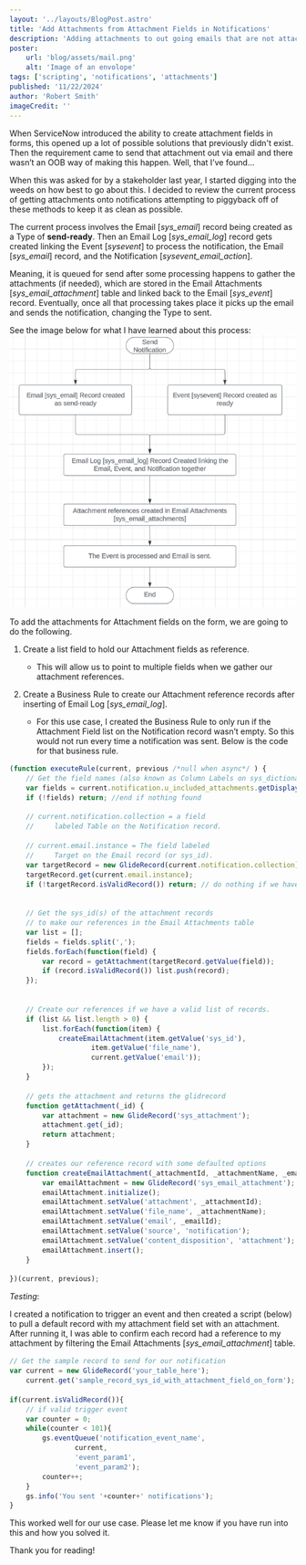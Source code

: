 ```yaml
---
layout: '../layouts/BlogPost.astro'
title: 'Add Attachments from Attachment Fields in Notifications'
description: 'Adding attachments to out going emails that are not attached to the form header but in an attachment field on the form.'
poster: 
    url: 'blog/assets/mail.png'
    alt: 'Image of an envolope'
tags: ['scripting', 'notifications', 'attachments']
published: '11/22/2024'
author: 'Robert Smith'
imageCredit: ''
---
```


When ServiceNow introduced the ability to create attachment fields in forms, this opened up a lot of possible solutions that previously didn't exist. Then the requirement came to send that attachment out via email and there wasn’t an OOB way of making this happen. Well, that I’ve found…

When this was asked for by a stakeholder last year, I started digging into the weeds on how best to go about this. I decided to review the current process of getting attachments onto notifications attempting to piggyback off of these methods to keep it as clean as possible.

The current process involves the Email [_sys_email_] record being created as a Type of **send-ready**. Then an Email Log [_sys_email_log_] record gets created linking the Event [_sysevent_] to process the notification, the Email [_sys_email_] record, and the Notification [_sysevent_email_action_]. 

Meaning, it is queued for send after some processing happens to gather the attachments (if needed), which are stored in the Email Attachments [_sys_email_attachment_] table and linked back to the Email [_sys_event_] record. Eventually, once all that processing takes place it picks up the email and sends the notification, changing the Type to sent.

See the image below for what I have learned about this process:
![Process Map](../assets/notification_process_oob.png)

To add the attachments for Attachment fields on the form, we are going to do the following.

1. Create a list field to hold our Attachment fields as reference.

    - This will allow us to point to multiple fields when we gather our attachment references.

2. Create a Business Rule to create our Attachment reference records after inserting of Email Log [_sys_email_log_].

    - For this use case, I created the Business Rule to only run if the Attachment Field list on the Notification record wasn’t empty. So this would not run every time a notification was sent. Below is the code for that business rule.


```js
(function executeRule(current, previous /*null when async*/ ) {
    // Get the field names (also known as Column Labels on sys_dictionary)
    var fields = current.notification.u_included_attachments.getDisplayValue();
    if (!fields) return; //end if nothing found

    // current.notification.collection = a field 
    //     labeled Table on the Notification record.
  
    // current.email.instance = The field labeled 
    //     Target on the Email record (or sys_id). 
    var targetRecord = new GlideRecord(current.notification.collection);
    targetRecord.get(current.email.instance);
    if (!targetRecord.isValidRecord()) return; // do nothing if we have nothing

    
    // Get the sys_id(s) of the attachment records
    // to make our references in the Email Attachments table
    var list = [];
    fields = fields.split(',');
    fields.forEach(function(field) {
        var record = getAttachment(targetRecord.getValue(field));
        if (record.isValidRecord()) list.push(record);
    });

    
    // Create our references if we have a valid list of records. 
    if (list && list.length > 0) {
        list.forEach(function(item) {
            createEmailAttachment(item.getValue('sys_id'), 
                    item.getValue('file_name'), 
                    current.getValue('email'));
        });
    }

    // gets the attachment and returns the glidrecord 
    function getAttachment(_id) {
        var attachment = new GlideRecord('sys_attachment');
        attachment.get(_id);
        return attachment;
    }

    // creates our reference record with some defaulted options
    function createEmailAttachment(_attachmentId, _attachmentName, _emailId) {
        var emailAttachment = new GlideRecord('sys_email_attachment');
        emailAttachment.initialize();
        emailAttachment.setValue('attachment', _attachmentId);
        emailAttachment.setValue('file_name', _attachmentName);
        emailAttachment.setValue('email', _emailId);
        emailAttachment.setValue('source', 'notification');
        emailAttachment.setValue('content_disposition', 'attachment');
        emailAttachment.insert();
    }

})(current, previous);
```
_Testing_:

I created a notification to trigger an event and then created a script (below) to pull a default record with my attachment field set with an attachment. After running it, I was able to confirm each record had a reference to my attachment by filtering the Email Attachments [_sys_email_attachment_] table.

```js
// Get the sample record to send for our notification
var current = new GlideRecord('your_table_here');
    current.get('sample_record_sys_id_with_attachment_field_on_form');
    
if(current.isValidRecord()){
    // if valid trigger event
    var counter = 0;
    while(counter < 101){
        gs.eventQueue('notification_event_name', 
                current, 
                'event_param1', 
                'event_param2');
        counter++;
    }
    gs.info('You sent '+counter+' notifications');
}
```

This worked well for our use case. Please let me know if you have run into this and how you solved it.

Thank you for reading!
